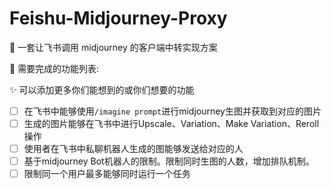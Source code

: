 # Feishu-Midjourney-Proxy
🍎 一套让飞书调用 midjourney 的客户端中转实现方案

🚀 需要完成的功能列表:

✨ 可以添加更多你们能想到的或你们想要的功能
- [ ] 在飞书中能够使用`/imagine prompt`进行midjourney生图并获取到对应的图片
- [ ] 生成的图片能够在飞书中进行Upscale、Variation、Make Variation、Reroll操作
- [ ] 使用者在飞书中私聊机器人生成的图能够发送给对应的人
- [ ] 基于midjourney Bot机器人的限制。限制同时生图的人数，增加排队机制。
- [ ] 限制同一个用户最多能够同时运行一个任务
